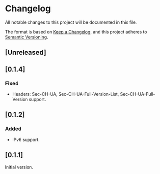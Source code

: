 # Changelog
All notable changes to this project will be documented in this file.

The format is based on [Keep a Changelog](https://keepachangelog.com/en/1.0.0/),
and this project adheres to [Semantic Versioning](https://semver.org/spec/v2.0.0.html).

## [Unreleased]

## [0.1.4]
### Fixed
- Headers: Sec-CH-UA, Sec-CH-UA-Full-Version-List, Sec-CH-UA-Full-Version support.

## [0.1.2]
### Added
- IPv6 support.

## [0.1.1]
Initial version.
